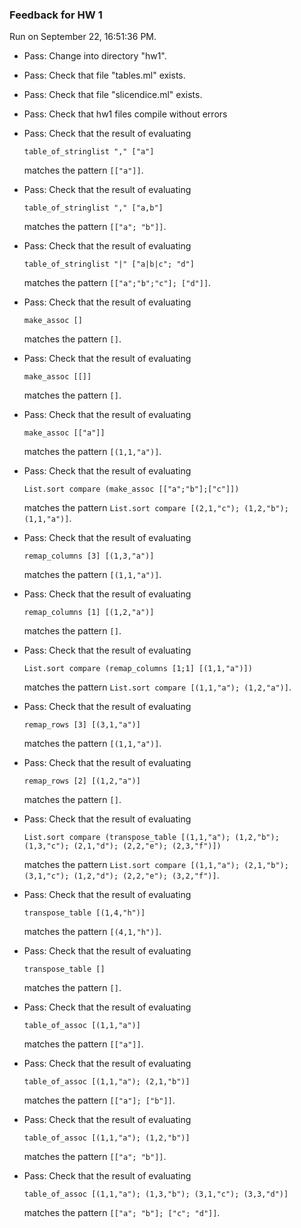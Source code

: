 ### Feedback for HW 1

Run on September 22, 16:51:36 PM.

+ Pass: Change into directory "hw1".

+ Pass: Check that file "tables.ml" exists.

+ Pass: Check that file "slicendice.ml" exists.

+ Pass: Check that hw1 files compile without errors

+ Pass: 
Check that the result of evaluating
   ```
   table_of_stringlist "," ["a"]
   ```
   matches the pattern `[["a"]]`.

   




+ Pass: 
Check that the result of evaluating
   ```
   table_of_stringlist "," ["a,b"]
   ```
   matches the pattern `[["a"; "b"]]`.

   




+ Pass: 
Check that the result of evaluating
   ```
   table_of_stringlist "|" ["a|b|c"; "d"]
   ```
   matches the pattern `[["a";"b";"c"]; ["d"]]`.

   




+ Pass: 
Check that the result of evaluating
   ```
   make_assoc []
   ```
   matches the pattern `[]`.

   




+ Pass: 
Check that the result of evaluating
   ```
   make_assoc [[]]
   ```
   matches the pattern `[]`.

   




+ Pass: 
Check that the result of evaluating
   ```
   make_assoc [["a"]]
   ```
   matches the pattern `[(1,1,"a")]`.

   




+ Pass: 
Check that the result of evaluating
   ```
   List.sort compare (make_assoc [["a";"b"];["c"]])
   ```
   matches the pattern `List.sort compare [(2,1,"c"); (1,2,"b"); (1,1,"a")]`.

   




+ Pass: 
Check that the result of evaluating
   ```
   remap_columns [3] [(1,3,"a")]
   ```
   matches the pattern `[(1,1,"a")]`.

   




+ Pass: 
Check that the result of evaluating
   ```
   remap_columns [1] [(1,2,"a")]
   ```
   matches the pattern `[]`.

   




+ Pass: 
Check that the result of evaluating
   ```
   List.sort compare (remap_columns [1;1] [(1,1,"a")])
   ```
   matches the pattern `List.sort compare [(1,1,"a"); (1,2,"a")]`.

   




+ Pass: 
Check that the result of evaluating
   ```
   remap_rows [3] [(3,1,"a")]
   ```
   matches the pattern `[(1,1,"a")]`.

   




+ Pass: 
Check that the result of evaluating
   ```
   remap_rows [2] [(1,2,"a")]
   ```
   matches the pattern `[]`.

   




+ Pass: 
Check that the result of evaluating
   ```
   List.sort compare (transpose_table [(1,1,"a"); (1,2,"b"); (1,3,"c"); (2,1,"d"); (2,2,"e"); (2,3,"f")])
   ```
   matches the pattern `List.sort compare [(1,1,"a"); (2,1,"b"); (3,1,"c"); (1,2,"d"); (2,2,"e"); (3,2,"f")]`.

   




+ Pass: 
Check that the result of evaluating
   ```
   transpose_table [(1,4,"h")]
   ```
   matches the pattern `[(4,1,"h")]`.

   




+ Pass: 
Check that the result of evaluating
   ```
   transpose_table []
   ```
   matches the pattern `[]`.

   




+ Pass: 
Check that the result of evaluating
   ```
   table_of_assoc [(1,1,"a")]
   ```
   matches the pattern `[["a"]]`.

   




+ Pass: 
Check that the result of evaluating
   ```
   table_of_assoc [(1,1,"a"); (2,1,"b")]
   ```
   matches the pattern `[["a"]; ["b"]]`.

   




+ Pass: 
Check that the result of evaluating
   ```
   table_of_assoc [(1,1,"a"); (1,2,"b")]
   ```
   matches the pattern `[["a"; "b"]]`.

   




+ Pass: 
Check that the result of evaluating
   ```
   table_of_assoc [(1,1,"a"); (1,3,"b"); (3,1,"c"); (3,3,"d")]
   ```
   matches the pattern `[["a"; "b"]; ["c"; "d"]]`.

   




